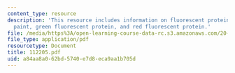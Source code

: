 ```yaml
---
content_type: resource
description: 'This resource includes information on fluorescent proteins: biological
  paint, green fluorescent protein, and red fluorescent protein.'
file: /media/https%3A/open-learning-course-data-rc.s3.amazonaws.com/20-442-molecular-structure-of-biological-materials-be-442-fall-2005/a84aa8a062bd5740e7d8eca9aa1b705d_112205.pdf
file_type: application/pdf
resourcetype: Document
title: 112205.pdf
uid: a84aa8a0-62bd-5740-e7d8-eca9aa1b705d
---
```

